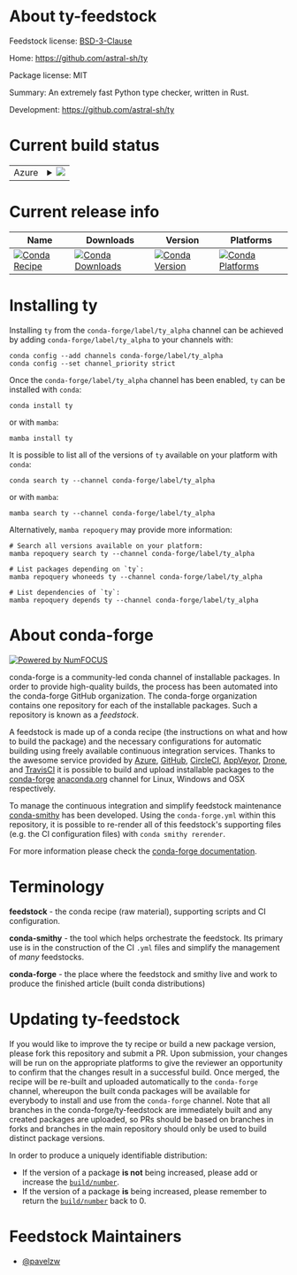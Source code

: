 About ty-feedstock
==================

Feedstock license: [BSD-3-Clause](https://github.com/conda-forge/ty-feedstock/blob/main/LICENSE.txt)

Home: https://github.com/astral-sh/ty

Package license: MIT

Summary: An extremely fast Python type checker, written in Rust.

Development: https://github.com/astral-sh/ty

Current build status
====================


<table>
    
  <tr>
    <td>Azure</td>
    <td>
      <details>
        <summary>
          <a href="https://dev.azure.com/conda-forge/feedstock-builds/_build/latest?definitionId=25599&branchName=main">
            <img src="https://dev.azure.com/conda-forge/feedstock-builds/_apis/build/status/ty-feedstock?branchName=main">
          </a>
        </summary>
        <table>
          <thead><tr><th>Variant</th><th>Status</th></tr></thead>
          <tbody><tr>
              <td>linux_64</td>
              <td>
                <a href="https://dev.azure.com/conda-forge/feedstock-builds/_build/latest?definitionId=25599&branchName=main">
                  <img src="https://dev.azure.com/conda-forge/feedstock-builds/_apis/build/status/ty-feedstock?branchName=main&jobName=linux&configuration=linux%20linux_64_" alt="variant">
                </a>
              </td>
            </tr><tr>
              <td>osx_64</td>
              <td>
                <a href="https://dev.azure.com/conda-forge/feedstock-builds/_build/latest?definitionId=25599&branchName=main">
                  <img src="https://dev.azure.com/conda-forge/feedstock-builds/_apis/build/status/ty-feedstock?branchName=main&jobName=osx&configuration=osx%20osx_64_" alt="variant">
                </a>
              </td>
            </tr><tr>
              <td>win_64</td>
              <td>
                <a href="https://dev.azure.com/conda-forge/feedstock-builds/_build/latest?definitionId=25599&branchName=main">
                  <img src="https://dev.azure.com/conda-forge/feedstock-builds/_apis/build/status/ty-feedstock?branchName=main&jobName=win&configuration=win%20win_64_" alt="variant">
                </a>
              </td>
            </tr>
          </tbody>
        </table>
      </details>
    </td>
  </tr>
</table>

Current release info
====================

| Name | Downloads | Version | Platforms |
| --- | --- | --- | --- |
| [![Conda Recipe](https://img.shields.io/badge/recipe-ty-green.svg)](https://anaconda.org/conda-forge/ty) | [![Conda Downloads](https://img.shields.io/conda/dn/conda-forge/ty.svg)](https://anaconda.org/conda-forge/ty) | [![Conda Version](https://img.shields.io/conda/vn/conda-forge/ty.svg)](https://anaconda.org/conda-forge/ty) | [![Conda Platforms](https://img.shields.io/conda/pn/conda-forge/ty.svg)](https://anaconda.org/conda-forge/ty) |

Installing ty
=============

Installing `ty` from the `conda-forge/label/ty_alpha` channel can be achieved by adding `conda-forge/label/ty_alpha` to your channels with:

```
conda config --add channels conda-forge/label/ty_alpha
conda config --set channel_priority strict
```

Once the `conda-forge/label/ty_alpha` channel has been enabled, `ty` can be installed with `conda`:

```
conda install ty
```

or with `mamba`:

```
mamba install ty
```

It is possible to list all of the versions of `ty` available on your platform with `conda`:

```
conda search ty --channel conda-forge/label/ty_alpha
```

or with `mamba`:

```
mamba search ty --channel conda-forge/label/ty_alpha
```

Alternatively, `mamba repoquery` may provide more information:

```
# Search all versions available on your platform:
mamba repoquery search ty --channel conda-forge/label/ty_alpha

# List packages depending on `ty`:
mamba repoquery whoneeds ty --channel conda-forge/label/ty_alpha

# List dependencies of `ty`:
mamba repoquery depends ty --channel conda-forge/label/ty_alpha
```


About conda-forge
=================

[![Powered by
NumFOCUS](https://img.shields.io/badge/powered%20by-NumFOCUS-orange.svg?style=flat&colorA=E1523D&colorB=007D8A)](https://numfocus.org)

conda-forge is a community-led conda channel of installable packages.
In order to provide high-quality builds, the process has been automated into the
conda-forge GitHub organization. The conda-forge organization contains one repository
for each of the installable packages. Such a repository is known as a *feedstock*.

A feedstock is made up of a conda recipe (the instructions on what and how to build
the package) and the necessary configurations for automatic building using freely
available continuous integration services. Thanks to the awesome service provided by
[Azure](https://azure.microsoft.com/en-us/services/devops/), [GitHub](https://github.com/),
[CircleCI](https://circleci.com/), [AppVeyor](https://www.appveyor.com/),
[Drone](https://cloud.drone.io/welcome), and [TravisCI](https://travis-ci.com/)
it is possible to build and upload installable packages to the
[conda-forge](https://anaconda.org/conda-forge) [anaconda.org](https://anaconda.org/)
channel for Linux, Windows and OSX respectively.

To manage the continuous integration and simplify feedstock maintenance
[conda-smithy](https://github.com/conda-forge/conda-smithy) has been developed.
Using the ``conda-forge.yml`` within this repository, it is possible to re-render all of
this feedstock's supporting files (e.g. the CI configuration files) with ``conda smithy rerender``.

For more information please check the [conda-forge documentation](https://conda-forge.org/docs/).

Terminology
===========

**feedstock** - the conda recipe (raw material), supporting scripts and CI configuration.

**conda-smithy** - the tool which helps orchestrate the feedstock.
                   Its primary use is in the construction of the CI ``.yml`` files
                   and simplify the management of *many* feedstocks.

**conda-forge** - the place where the feedstock and smithy live and work to
                  produce the finished article (built conda distributions)


Updating ty-feedstock
=====================

If you would like to improve the ty recipe or build a new
package version, please fork this repository and submit a PR. Upon submission,
your changes will be run on the appropriate platforms to give the reviewer an
opportunity to confirm that the changes result in a successful build. Once
merged, the recipe will be re-built and uploaded automatically to the
`conda-forge` channel, whereupon the built conda packages will be available for
everybody to install and use from the `conda-forge` channel.
Note that all branches in the conda-forge/ty-feedstock are
immediately built and any created packages are uploaded, so PRs should be based
on branches in forks and branches in the main repository should only be used to
build distinct package versions.

In order to produce a uniquely identifiable distribution:
 * If the version of a package **is not** being increased, please add or increase
   the [``build/number``](https://docs.conda.io/projects/conda-build/en/latest/resources/define-metadata.html#build-number-and-string).
 * If the version of a package **is** being increased, please remember to return
   the [``build/number``](https://docs.conda.io/projects/conda-build/en/latest/resources/define-metadata.html#build-number-and-string)
   back to 0.

Feedstock Maintainers
=====================

* [@pavelzw](https://github.com/pavelzw/)

